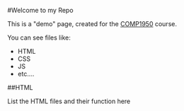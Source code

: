 #Welcome to my Repo

This is a "demo" page, created for the [COMP1950](http://thenet.ca) course.

You can see files like: 

* HTML
* CSS
* JS
* etc....

##HTML

List the HTML files and their function here

